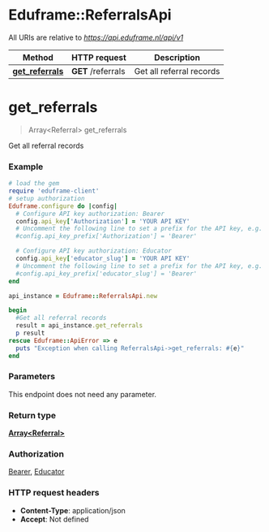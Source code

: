 # Eduframe::ReferralsApi

All URIs are relative to *https://api.eduframe.nl/api/v1*

Method | HTTP request | Description
------------- | ------------- | -------------
[**get_referrals**](ReferralsApi.md#get_referrals) | **GET** /referrals | Get all referral records


# **get_referrals**
> Array&lt;Referral&gt; get_referrals

Get all referral records



### Example
```ruby
# load the gem
require 'eduframe-client'
# setup authorization
Eduframe.configure do |config|
  # Configure API key authorization: Bearer
  config.api_key['Authorization'] = 'YOUR API KEY'
  # Uncomment the following line to set a prefix for the API key, e.g. 'Bearer' (defaults to nil)
  #config.api_key_prefix['Authorization'] = 'Bearer'

  # Configure API key authorization: Educator
  config.api_key['educator_slug'] = 'YOUR API KEY'
  # Uncomment the following line to set a prefix for the API key, e.g. 'Bearer' (defaults to nil)
  #config.api_key_prefix['educator_slug'] = 'Bearer'
end

api_instance = Eduframe::ReferralsApi.new

begin
  #Get all referral records
  result = api_instance.get_referrals
  p result
rescue Eduframe::ApiError => e
  puts "Exception when calling ReferralsApi->get_referrals: #{e}"
end
```

### Parameters
This endpoint does not need any parameter.

### Return type

[**Array&lt;Referral&gt;**](Referral.md)

### Authorization

[Bearer](../README.md#Bearer), [Educator](../README.md#Educator)

### HTTP request headers

 - **Content-Type**: application/json
 - **Accept**: Not defined



